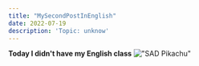 ```yaml
---
title: "MySecondPostInEnglish"
date: 2022-07-19
description: 'Topic: unknow'
---
```


**Today I didn't have my English class**
!["SAD Pikachu"](https://user-images.githubusercontent.com/98798741/179863154-9d925c61-95a9-4c57-b1b7-2e89209c675f.png "sad Pikachu")

